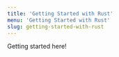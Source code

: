 ```yaml
---
title: 'Getting Started with Rust'
menu: 'Getting Started with Rust'
slug: getting-started-with-rust
---
```


Getting started here!